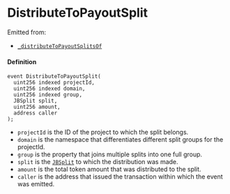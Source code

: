 # DistributeToPayoutSplit

Emitted from:

- [`_distributeToPayoutSplitsOf`](/dev/api/contracts/or-payment-terminals/or-abstract/jbpayoutredemptionpaymentterminal/write/-_distributetopayoutsplitsof.md)

#### Definition

```
event DistributeToPayoutSplit(
  uint256 indexed projectId,
  uint256 indexed domain,
  uint256 indexed group,
  JBSplit split,
  uint256 amount,
  address caller
);
```

- `projectId` is the ID of the project to which the split belongs.
- `domain` is the namespace that differentiates different split groups for the projectId.
- `group` is the property that joins multiple splits into one full group.
- `split` is the [`JBSplit`](/dev/api/data-structures/jbsplit.md) to which the distribution was made.
- `amount` is the total token amount that was distributed to the split.
- `caller` is the address that issued the transaction within which the event was emitted.
